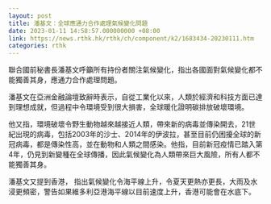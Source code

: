 ```yaml
---
layout: post
title: 潘基文：全球應通力合作處理氣候變化問題
date: 2023-01-11 14:58:57.000000000 +08:00
link: https://news.rthk.hk/rthk/ch/component/k2/1683434-20230111.htm
categories: rthk
---
```


聯合國前秘書長潘基文呼籲所有持份者關注氣候變化，指出各國面對氣候變化都不能獨善其身，應通力合作處理問題。

潘基文在亞洲金融論壇致辭時表示，自從工業化以來，人類於經濟和科技方面已達到理想成就，但過程中令環境受到很大損害，全球暖化證明碳排放破壞環境。

他又指，環境破壞令野生動物越來越接近人類，帶來新的病毒並傳染開去，21世紀出現的病毒，包括2003年的沙士、2014年的伊波拉，甚至目前仍困擾全球的新冠病毒，都是傳染性高，並在動物和人類之間感染。他指，目前新冠疫情已踏入第4年，仍見到新變種在全球傳播，因此氣候變化為人類帶來巨大風險，所有人都不能獨善其身。

潘基文又提到香港， 指出氣候變化令海平線上升，令夏天更熱亦更長，大雨及水浸更頻密，警告如果維多利亞港海平線以目前速度上升，香港可能會在水底下。
